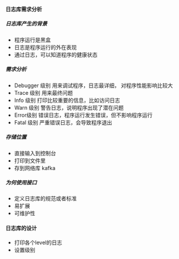 #### 日志库需求分析
##### 日志库产生的背景
- 程序运行是黑盒
- 日志是程序运行的外在表现
- 通过日志，可以知道程序的健康状态
##### 需求分析
- Debugger 级别 用来调试程序，日志最详细， 对程序性能影响比较大
- Trace 级别 用来最终问题
- Info 级别 打印比较重要的信息，比如访问日志
- Warn 级别 警告日志，说明程序出现了潜在问题
- Error级别 错误日志，程序运行发生错误，但不影响程序运行
- Fatal 级别 严重错误日志，会导致程序退出
##### 存储位置
- 直接输入到控制台
- 打印到文件里
- 存到网络库 kafka
##### 为何使用接口
- 定义日志库的规范或者标准
- 易扩展
- 可维护性
#### 日志库的设计
- 打印各个level的日志
- 设置级别